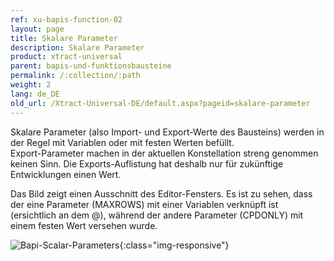 ```yaml
---
ref: xu-bapis-function-02
layout: page
title: Skalare Parameter
description: Skalare Parameter
product: xtract-universal
parent: bapis-und-funktionsbausteine
permalink: /:collection/:path
weight: 2
lang: de_DE
old_url: /Xtract-Universal-DE/default.aspx?pageid=skalare-parameter
---
```


Skalare Parameter (also Import- und Export-Werte des Bausteins) werden in der Regel mit Variablen oder mit festen Werten befüllt. <br>Export-Parameter machen in der aktuellen Konstellation streng genommen keinen Sinn. Die Exports-Auflistung hat deshalb nur für zukünftige Entwicklungen einen Wert.

Das Bild zeigt einen Ausschnitt des Editor-Fensters. Es ist zu sehen, dass der eine Parameter (MAXROWS) mit einer Variablen verknüpft ist (ersichtlich an dem @), während der andere Parameter (CPDONLY) mit einem festen Wert versehen wurde.

![Bapi-Scalar-Parameters](/img/content/BAPI-Scalar-Parameters.png){:class="img-responsive"}